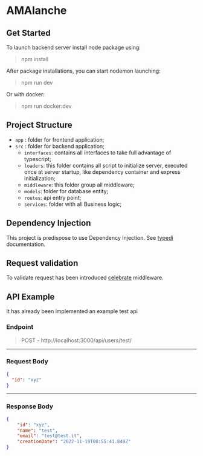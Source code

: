 # AMAlanche

## Get Started

To launch backend server install node package using:

> npm install

After package installations, you can start nodemon launching:

> npm run dev

Or with docker:

> npm run docker:dev

## Project Structure

 - `app` : folder for frontend application;
 - `src` : folder for backend application;
    - `interfaces`: contains all interfaces to take full advantage of typescript;
    - `loaders`: this folder contains all script to initialize server, executed once at server startup, like dependency container and express initialization;
    - `middleware`: this folder group all middleware;
    - `models`: folder for database entity;
    - `routes`: api entry point;
    - `services`: folder with all Business logic;

## Dependency Injection
This project is predispose to use Dependency Injection. See [typedi](https://github.com/typestack/typedi) documentation.

## Request validation 

To validate request has been introduced [celebrate](https://github.com/arb/celebrate) middleware.


## API Example

It has already been implemented an example test api

### Endpoint
> POST - http://localhost:3000/api/users/test/

---
### Request Body
``` json
{
  "id": "xyz"
}
```
---
### Response Body
``` json
{
    "id": "xyz",
    "name": "test",
    "email": "test@test.it",
    "creationDate": "2022-11-19T08:55:41.849Z"
}
```
